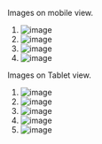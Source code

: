 Images on mobile view.

1. ![image](https://github.com/user-attachments/assets/e20dea3f-43ab-476d-8a7f-0f95c0772583)
2. ![image](https://github.com/user-attachments/assets/35a2a25e-09d7-4bf8-a66b-05876e19aef0)
3. ![image](https://github.com/user-attachments/assets/7da23ca4-c4c7-41a5-a15b-600017b6994a)
4. ![image](https://github.com/user-attachments/assets/a2762540-c6b7-467c-9f08-69a2ca65d7ff)

Images on Tablet view.

1. ![image](https://github.com/user-attachments/assets/857f6947-c7c9-455c-bf73-4f308536a4b6)
2. ![image](https://github.com/user-attachments/assets/c178d774-fffd-4c23-9463-4548561878ff)
3. ![image](https://github.com/user-attachments/assets/c71843d4-2120-49d3-9d84-e562473757d5)
4. ![image](https://github.com/user-attachments/assets/1046924a-2a22-43b8-81c0-5f5527d63889)
5. ![image](https://github.com/user-attachments/assets/49667837-7a24-4a25-9efd-596e3291cdc8)




